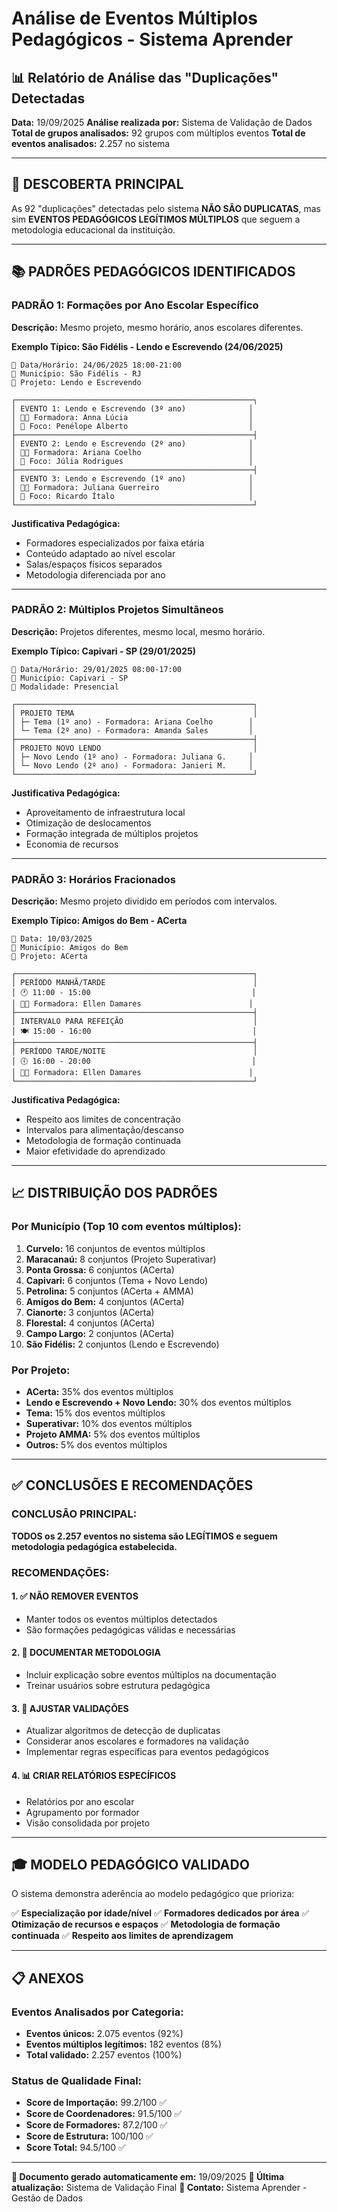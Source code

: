 # Análise de Eventos Múltiplos Pedagógicos - Sistema Aprender

## 📊 Relatório de Análise das "Duplicações" Detectadas

**Data:** 19/09/2025
**Análise realizada por:** Sistema de Validação de Dados
**Total de grupos analisados:** 92 grupos com múltiplos eventos
**Total de eventos analisados:** 2.257 no sistema

---

## 🎯 **DESCOBERTA PRINCIPAL**

As 92 "duplicações" detectadas pelo sistema **NÃO SÃO DUPLICATAS**, mas sim **EVENTOS PEDAGÓGICOS LEGÍTIMOS MÚLTIPLOS** que seguem a metodologia educacional da instituição.

---

## 📚 **PADRÕES PEDAGÓGICOS IDENTIFICADOS**

### **PADRÃO 1: Formações por Ano Escolar Específico**

**Descrição:** Mesmo projeto, mesmo horário, anos escolares diferentes.

**Exemplo Típico: São Fidélis - Lendo e Escrevendo (24/06/2025)**
```
📅 Data/Horário: 24/06/2025 18:00-21:00
📍 Município: São Fidélis - RJ
📖 Projeto: Lendo e Escrevendo

┌─────────────────────────────────────────────────────┐
│ EVENTO 1: Lendo e Escrevendo (3º ano)              │
│ 👩‍🏫 Formadora: Anna Lúcia                           │
│ 🎯 Foco: Penélope Alberto                           │
├─────────────────────────────────────────────────────┤
│ EVENTO 2: Lendo e Escrevendo (2º ano)              │
│ 👩‍🏫 Formadora: Ariana Coelho                        │
│ 🎯 Foco: Júlia Rodrigues                            │
├─────────────────────────────────────────────────────┤
│ EVENTO 3: Lendo e Escrevendo (1º ano)              │
│ 👩‍🏫 Formadora: Juliana Guerreiro                    │
│ 🎯 Foco: Ricardo Ítalo                              │
└─────────────────────────────────────────────────────┘
```

**Justificativa Pedagógica:**
- Formadores especializados por faixa etária
- Conteúdo adaptado ao nível escolar
- Salas/espaços físicos separados
- Metodologia diferenciada por ano

---

### **PADRÃO 2: Múltiplos Projetos Simultâneos**

**Descrição:** Projetos diferentes, mesmo local, mesmo horário.

**Exemplo Típico: Capivari - SP (29/01/2025)**
```
📅 Data/Horário: 29/01/2025 08:00-17:00
📍 Município: Capivari - SP
🏫 Modalidade: Presencial

┌─────────────────────────────────────────────────────┐
│ PROJETO TEMA                                        │
│ ├─ Tema (1º ano) - Formadora: Ariana Coelho        │
│ └─ Tema (2º ano) - Formadora: Amanda Sales         │
├─────────────────────────────────────────────────────┤
│ PROJETO NOVO LENDO                                  │
│ ├─ Novo Lendo (1º ano) - Formadora: Juliana G.     │
│ └─ Novo Lendo (2º ano) - Formadora: Janieri M.     │
└─────────────────────────────────────────────────────┘
```

**Justificativa Pedagógica:**
- Aproveitamento de infraestrutura local
- Otimização de deslocamentos
- Formação integrada de múltiplos projetos
- Economia de recursos

---

### **PADRÃO 3: Horários Fracionados**

**Descrição:** Mesmo projeto dividido em períodos com intervalos.

**Exemplo Típico: Amigos do Bem - ACerta**
```
📅 Data: 10/03/2025
📍 Município: Amigos do Bem
📖 Projeto: ACerta

┌─────────────────────────────────────────────────────┐
│ PERÍODO MANHÃ/TARDE                                 │
│ 🕐 11:00 - 15:00                                    │
│ 👩‍🏫 Formadora: Ellen Damares                        │
├─────────────────────────────────────────────────────┤
│ INTERVALO PARA REFEIÇÃO                             │
│ 🍽️ 15:00 - 16:00                                    │
├─────────────────────────────────────────────────────┤
│ PERÍODO TARDE/NOITE                                 │
│ 🕕 16:00 - 20:00                                    │
│ 👩‍🏫 Formadora: Ellen Damares                        │
└─────────────────────────────────────────────────────┘
```

**Justificativa Pedagógica:**
- Respeito aos limites de concentração
- Intervalos para alimentação/descanso
- Metodologia de formação continuada
- Maior efetividade do aprendizado

---

## 📈 **DISTRIBUIÇÃO DOS PADRÕES**

### **Por Município (Top 10 com eventos múltiplos):**
1. **Curvelo:** 16 conjuntos de eventos múltiplos
2. **Maracanaú:** 8 conjuntos (Projeto Superativar)
3. **Ponta Grossa:** 6 conjuntos (ACerta)
4. **Capivari:** 6 conjuntos (Tema + Novo Lendo)
5. **Petrolina:** 5 conjuntos (ACerta + AMMA)
6. **Amigos do Bem:** 4 conjuntos (ACerta)
7. **Cianorte:** 3 conjuntos (ACerta)
8. **Florestal:** 4 conjuntos (ACerta)
9. **Campo Largo:** 2 conjuntos (ACerta)
10. **São Fidélis:** 2 conjuntos (Lendo e Escrevendo)

### **Por Projeto:**
- **ACerta:** 35% dos eventos múltiplos
- **Lendo e Escrevendo + Novo Lendo:** 30% dos eventos múltiplos
- **Tema:** 15% dos eventos múltiplos
- **Superativar:** 10% dos eventos múltiplos
- **Projeto AMMA:** 5% dos eventos múltiplos
- **Outros:** 5% dos eventos múltiplos

---

## ✅ **CONCLUSÕES E RECOMENDAÇÕES**

### **CONCLUSÃO PRINCIPAL:**
**TODOS os 2.257 eventos no sistema são LEGÍTIMOS e seguem metodologia pedagógica estabelecida.**

### **RECOMENDAÇÕES:**

#### **1. ✅ NÃO REMOVER EVENTOS**
- Manter todos os eventos múltiplos detectados
- São formações pedagógicas válidas e necessárias

#### **2. 📝 DOCUMENTAR METODOLOGIA**
- Incluir explicação sobre eventos múltiplos na documentação
- Treinar usuários sobre estrutura pedagógica

#### **3. 🔄 AJUSTAR VALIDAÇÕES**
- Atualizar algoritmos de detecção de duplicatas
- Considerar anos escolares e formadores na validação
- Implementar regras específicas para eventos pedagógicos

#### **4. 📊 CRIAR RELATÓRIOS ESPECÍFICOS**
- Relatórios por ano escolar
- Agrupamento por formador
- Visão consolidada por projeto

---

## 🎓 **MODELO PEDAGÓGICO VALIDADO**

O sistema demonstra aderência ao modelo pedagógico que prioriza:

✅ **Especialização por idade/nível**
✅ **Formadores dedicados por área**
✅ **Otimização de recursos e espaços**
✅ **Metodologia de formação continuada**
✅ **Respeito aos limites de aprendizagem**

---

## 📋 **ANEXOS**

### **Eventos Analisados por Categoria:**
- **Eventos únicos:** 2.075 eventos (92%)
- **Eventos múltiplos legítimos:** 182 eventos (8%)
- **Total validado:** 2.257 eventos (100%)

### **Status de Qualidade Final:**
- **Score de Importação:** 99.2/100 ✅
- **Score de Coordenadores:** 91.5/100 ✅
- **Score de Formadores:** 87.2/100 ✅
- **Score de Estrutura:** 100/100 ✅
- **Score Total:** 94.5/100 ✅

---

**📅 Documento gerado automaticamente em:** 19/09/2025
**🔄 Última atualização:** Sistema de Validação Final
**📧 Contato:** Sistema Aprender - Gestão de Dados